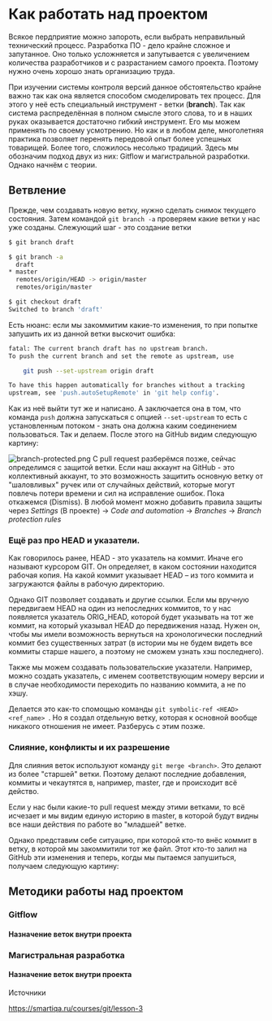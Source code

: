 # Как работать над проектом
Всякое пердприятие можно запороть, если выбрать неправильный технический процесс. Разработка ПО - дело крайне сложное и запутанное. Оно только усложняется и запутывается с увеличением количества разработчиков и с разрастанием самого проекта. Поэтому нужно очень хорошо знать организацию труда.

При изучении системы контроля версий данное обстоятельство крайне важно так как она является способом смоделировать тех процесс. Для этого у неё есть специальный инструмент - ветки (**branch**). Так как система распределённая в полном смысле этого слова, то и в наших руках оказывается достаточно гибкий инструмент. Его мы можем применять по своему усмотрению. Но как и в любом деле, многолетняя практика позволяет перенять передовой опыт более успешных товарищей. Более того, сложилось несолько традиций. Здесь мы обозначим подход двух из них: Gitflow и магистральной разработки. Однако начнём с теории.
## Ветвление

Прежде, чем создавать новую ветку, нужно сделать снимок текущего состояния. Затем командой ```git branch -a``` проверяем какие ветки у нас уже созданы. Слежующий шаг - это создание ветки

```bash
$ git branch draft

$ git branch -a
  draft
* master
  remotes/origin/HEAD -> origin/master
  remotes/origin/master

$ git checkout draft
Switched to branch 'draft'
```
Есть нюанс: если мы закоммитим какие-то изменения, то при попытке запушить их из данной ветки выскочит ошибка:

```bash
fatal: The current branch draft has no upstream branch.
To push the current branch and set the remote as upstream, use

    git push --set-upstream origin draft

To have this happen automatically for branches without a tracking
upstream, see 'push.autoSetupRemote' in 'git help config'.
```
Как из неё выйти тут же и написано. А заключается она в том, что команда ```push``` должна запускаться с опцией ```--set-upstream``` то есть с установленным потоком - знать она должна каким соединением пользоваться. Так и делаем. После этого на GitHub видим следующую картину:

![branch-protected.png](../../../img/branch-protected.png "\"Рождение\" локальной ветки на GitHub")
С pull request разберёмся позже, сейчас определимся с защитой ветки. Если наш аккаунт на GitHub - это коллективный аккаунт, то это возможность защитить основную ветку от "шаловливых" ручек или от случайных действий, которые могут повлечь потери времени и сил на исправление ошибок. Пока откажемся (Dismiss). В любой момент можно добавить правила защиты через *Settings* (В проекте) → *Code and automation* → *Branches* → *Branch protection rules*

### Ещё раз про HEAD и указатели.

Как говорилось ранее, HEAD - это указатель на коммит. Иначе его называют курсором GIT. Он определяет, в каком состоянии находится рабочая копия. На какой коммит указывает HEAD – из того коммита и загружаются файлы в рабочую директорию. 

Однако GIT позволяет создавать и другие ссылки. Если мы вручную передвигаем HEAD на один из непоследних коммитов, то у нас появляется указатель ORIG_HEAD, которой будет указывать на тот же коммит, на который указывал HEAD до передвижения назад. Нужен он, чтобы мы имели возможность вернуться на хронологически последний коммит без существенных затрат (в истории мы не будем видеть все коммиты старше нашего, а поэтому не сможем узнать хэш последнего).

Также мы можем создавать пользовательские указатели. Например, можно создать указатель, с именем соответствующим номеру версии и в случае необходимости переходить по названию коммита, а не по хэшу.

Делается это как-то спомощью команды ```git symbolic-ref <HEAD> <ref_name> ```. Но я создал отдельную ветку, которая к основной вообще никакого отношения не имеет. Разберусь с этим позже.

### Слияние, конфликты и их разрешение
Для слияния веток используют команду  ```git merge <branch>```. Это делают из более "старшей" ветки. Поэтому делают последние добавления, коммиты и чекаутятся в, например, master, где и происходит всё действо.

Если у нас были какие-то pull request между этими ветками, то всё исчезает и мы видим единую историю в master, в которой будут видны все наши действия по работе во "младшей" ветке.

Однако представим себе ситуацию, при которой кто-то внёс коммит в ветку, в которой мы  закоммитили тот же файл. Этот кто-то залил на GitHub эти изменения и теперь, когды мы пытаемся запушиться, получаем следующую картину:

## Методики работы над проектом

### Gitflow
####  Назначение веток внутри проекта

### Магистральная разработка

####  Назначение веток внутри проекта


Источники

https://smartiqa.ru/courses/git/lesson-3

